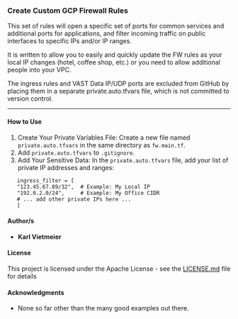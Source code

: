### Create Custom GCP Firewall Rules

This set of rules will open a specific set of ports for common services and additional ports for applications, and filter incoming traffic on public interfaces to specific IPs and/or IP ranges.

It is written to allow you to easily and quickly update the FW rules as your local IP changes (hotel, coffee shop, etc.) or you need to allow additional people into your VPC.

The ingress rules and VAST Data IP/UDP ports are excluded from GitHub by placing them in a separate private.auto.tfvars file, which is not committed to version control.

---

#### How to Use

1. Create Your Private Variables File:
   Create a new file named `private.auto.tfvars` in the same directory as `fw.main.tf`.
2. Add `private.auto.tfvars` to `.gitignore`.
3. Add Your Sensitive Data:
   In the `private.auto.tfvars` file, add your list of private IP addresses and ranges:

```hcl
   ingress_filter = [
   "123.45.67.89/32",  # Example: My Local IP
   "192.0.2.0/24",     # Example: My Office CIDR
   # ... add other private IPs here ...
   ]
```

#### Author/s

* **Karl Vietmeier**

#### License

This project is licensed under the Apache License - see the [LICENSE.md](LICENSE.md) file for details

#### Acknowledgments

* None so far other than the many good examples out there.
